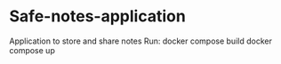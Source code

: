 # Safe-notes-application
Application to store and share notes
Run:
docker compose build
docker compose up
